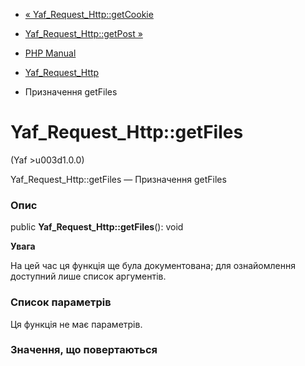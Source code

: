 - [« Yaf_Request_Http::getCookie](yaf-request-http.getcookie.md)
- [Yaf_Request_Http::getPost »](yaf-request-http.getpost.md)

- [PHP Manual](index.md)
- [Yaf_Request_Http](class.yaf-request-http.md)
- Призначення getFiles

# Yaf_Request_Http::getFiles

(Yaf \>u003d1.0.0)

Yaf_Request_Http::getFiles — Призначення getFiles

### Опис

public **Yaf_Request_Http::getFiles**(): void

**Увага**

На цей час ця функція ще була документована; для
ознайомлення доступний лише список аргументів.

### Список параметрів

Ця функція не має параметрів.

### Значення, що повертаються
